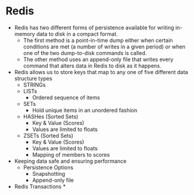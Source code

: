 # Redis


* Redis has two different forms of persistence available for writing in-memory data to disk in a compact format. 
  * The first method is a point-in-time dump either when certain conditions are met (a number of writes in a given period) or when one of the 
  two dump-to-disk commands is called.
  * The other method uses an append-only file that writes every command that alters data in Redis to disk as it happens.
* Redis allows us to store keys that map to any one of five different data structure types
  * STRINGs
  * LISTs
    * Ordered sequence of items
  * SETs
    * Hold unique items in an unordered fashion
  * HASHes (Sorted Sets)
    * Key & Value (Scores)
    * Values are limited to floats
  * ZSETs (Sorted Sets)
    * Key & Value (Scores)
    * Values are limited to floats
    * Mapping of members to scores
* Keeping data safe and ensuring performance
  * Persistence Options
    * Snapshotting
    * Append-only file
* Redis Transactions
  * 
